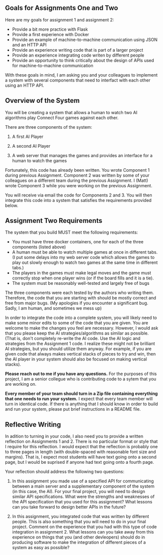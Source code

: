 ## Goals for Assignments One and Two

Here are my goals for assignment 1 and assignment 2:

- Provide a bit more practice with Flask
- Provide a first experience with Docker
- Provide an example of machine-to-machine communication using JSON and an HTTP API
- Provide an experience writing code that is part of a larger project
- Provide an experience integrating code writen by different people
- Provide an opportunity to think critically about the design of APIs used for machine-to-machine communication

With these goals in mind, I am asking you and your colleagues to implement a system with several components that need to interfact with each other using an HTTP API.

## Overview of the System

You will be creating a system that allows a human to watch two AI algorithms play Connect Four games against each other.

There are three components of the system:

1. A first AI Player
   
2. A second AI Player
   
3. A web server that manages the games and provides an interface for a human to watch the games

Fortunately, this code has already been written. You wrote Component 1 during previous Assignment. Component 2 was written by some of your colleagues on a different team during the previous Assignment. I (Matt) wrote Component 3 while you were working on the previous Assignment.

You will receive via email the code for Components 2 and 3. You will then integrate this code into a system that satisfies the requirements provided below.

## Assignment Two Requirements

The system that you build MUST meet the following requirements:

- You must have three docker containers, one for each of the three components (listed above)
- A human must be able to watch multiple games at once in different tabs. (I put some delays into my web server code which allows the games to play out slowly enough to watch two games at the same time in different tabs.)
- The players in the games must make legal moves and the game must correctly stop when one player wins (or if the board fills and it is a tie).
- The system must be reasonably well-tested and largely free of bugs

The three components were each tested by the authors who writing them. 
Therefore, the code that you are starting with should be mostly correct and free from major bugs. 
(My apologies if you encounter a significant bug. Sadly, I am human, and sometimes we mess up)

In order to integrate the code into a complete system, you will likely need to make some minor edits to some of the code that you are given. 
You are welcome to make the changes you feel are necessary. 
However, I would ask that you please keep the AI strategies/algorithms as similar as possible. 
(That is, don't completely re-write the AI code. Use the AI logic and strategies from the Assignment 1 code. I realize these might not be brilliant AI strategies, but you should utilize them anyway. For example, if you are given code that always makes vertical stacks of pieces to try and win, then the AI player in your system should also be focused on making vertical stacks). 

**Please reach out to me if you have any questions.** 
For the purposes of this project, I am a senior collegue who is contributing code to a sytem that you are working on.

**Every member of your team should turn in a Zip file containing everything that one needs to run your system.** 
I expect that every team member will turn in identical code. 
If there is anything that I should know in order to build and run your system, please put brief instructions in a README file. 

## Reflective Writing

In adition to turning in your code, I also need you to provide a written reflection on Assignments 1 and 2. 
There is no particular format or style that I require for this reflection. 
I would expect that the reflection is probably one to three pages in length (with double-spaced with reasonable font size and margins). 
That is, I expect most students will have text going onto a second page, but I would be suprised if anyone had text going onto a fourth page.

Your reflection should address the following two questions:

1. In this assignment you made use of a specified API for communicating between a main server and a supplementary component of the system (in this case, the AI).
For your final project, you will need to design similar API specifications.
What were the strengths and weaknesses of the API specification that you used for this assignment?
What lessons can you take forward to design better APIs in the future?

2. In this assignment, you integrated code that was written by different people. 
This is also something that you will need to do in your final project. 
Comment on the experience that you had with this type of code integration in assignment 2.
What lessons can you take away from this experience on things that you (and other devleopers) should do in producing software to make the integration of different pieces of a system as easy as possible?

